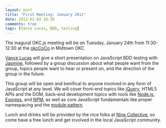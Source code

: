```yaml
---
layout: post
title: "First Meeting: January 2012"
date: 2012-01-03 10:38
comments: true
tags: [Vance Lucas, BDD, testing]
---
```


The inagural OKC.js meeting will be on Tuesday, January 24th from 11:30-12:30 at the [okcCoCo](http://okccoco.com) in Midtown OKC.

[Vance Lucas](http://www.vancelucas.com) will give a short presentation on JavaScript BDD testing with [Jasmine](http://pivotal.github.com/jasmine/), followed by a group discussion about what people want from the group, topics people want to hear or present on, and the direction of the group in the future.

This group will be open and benifical to anyone involved in any form of JavaScript at any level. We will cover front-end topics like [jQuery](http://jquery.com), HTML5 APIs and the DOM, back-end development topics with tools like [Node.js](http://nodejs.org), [Express](http://expressjs.com/), and [NPM](http://npmjs.org/), as well as core JavaScript fundamentals like proper namespacing and the [module pattern](http://www.adequatelygood.com/2010/3/JavaScript-Module-Pattern-In-Depth).

Lunch and drinks will be provided by the nice folks at [Nine Collective](http://ninecollective.com/), so come have a free lunch and get involved in the local JavaScript community.
